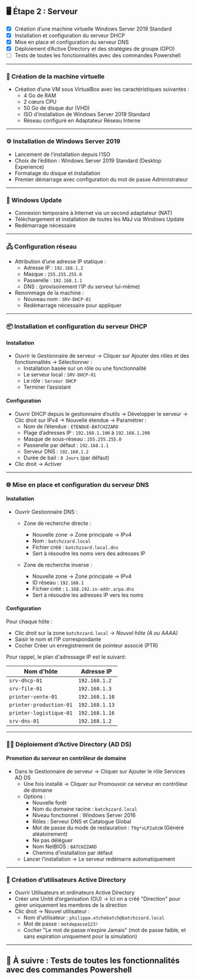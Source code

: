 ## 🖥️ Étape 2 : Serveur
- [x] Création d’une machine virtuelle Windows Server 2019 Standard
- [x] Installation et configuration du serveur DHCP
- [x] Mise en place et configuration du serveur DNS
- [x] Déploiement d’Active Directory et des stratégies de groupe (GPO)
- [ ] Tests de toutes les fonctionnalités avec des commandes Powershell

---

### 🧱 Création de la machine virtuelle

- Création d’une VM sous VirtualBox avec les caractéristiques suivantes :
  - 4 Go de RAM
  - 2 cœurs CPU
  - 50 Go de disque dur (VHD)
  - ISO d’installation de Windows Server 2019 Standard
  - Réseau configuré en Adaptateur Réseau Interne

---

### ⚙️ Installation de Windows Server 2019

- Lancement de l’installation depuis l’ISO
- Choix de l’édition : Windows Server 2019 Standard (Desktop Experience)
- Formatage du disque et installation
- Premier démarrage avec configuration du mot de passe Administrateur

---

### 🔄 Windows Update

- Connexion temporaire à Internet via un second adaptateur (NAT)
- Téléchargement et installation de toutes les MàJ via Windows Update
- Redémarrage nécessaire

---

### 🖧 Configuration réseau

- Attribution d’une adresse IP statique :
  - Adresse IP : `192.168.1.2`
  - Masque : `255.255.255.0`
  - Passerelle : `192.168.1.1`
  - DNS : (provisoirement l’IP du serveur lui-même)
- Renommage de la machine :
  - Nouveau nom : `SRV-DHCP-01`  
  - Redémarrage nécessaire pour appliquer

---

### 📦 Installation et configuration du serveur DHCP

#### Installation

- Ouvrir le Gestionnaire de serveur → Cliquer sur Ajouter des rôles et des fonctionnalités → Sélectionner :
  - Installation basée sur un rôle ou une fonctionnalité
  - Le serveur local : `SRV-DHCP-01`
  - Le rôle : `Serveur DHCP`
  - Terminer l’assistant

#### Configuration

- Ouvrir DHCP depuis le gestionnaire d’outils → Développer le serveur → Clic droit sur IPv4 → Nouvelle étendue → Paramétrer :
  - Nom de l’étendue : `ETENDUE-BATCHZZARD`
  - Plage d’adresses IP : `192.168.1.100` à `192.168.1.200`
  - Masque de sous-réseau : `255.255.255.0`
  - Passerelle par défaut : `192.168.1.1`
  - Serveur DNS : `192.168.1.2`
  - Durée de bail : `8 Jours` (par défaut)
- Clic droit → Activer

---

### 🌐 Mise en place et configuration du serveur DNS

#### Installation

- Ouvrir Gestionnaire DNS :
  - Zone de recherche directe :
    - Nouvelle zone → Zone principale → IPv4 
    - Nom : `batchzzard.local`  
    - Fichier créé : `batchzzard.local.dns`  
    - Sert à résoudre les noms vers des adresses IP

  - Zone de recherche inverse :
    - Nouvelle zone → Zone principale → IPv4  
    - ID réseau : `192.168.1`  
    - Fichier créé : `1.168.192.in-addr.arpa.dns`  
    - Sert à résoudre les adresses IP vers les noms

#### Configuration

Pour chaque hôte :
- Clic droit sur la zone `batchzzard.local` → *Nouvel hôte (A ou AAAA)*  
- Saisir le nom et l’IP correspondante  
- Cocher Créer un enregistrement de pointeur associé (PTR)

Pour rappel, le plan d'adressage IP est le suivant:

| Nom d'hôte              | Adresse IP               |
|-------------------------|--------------------------|
| `srv-dhcp-01`           | `192.168.1.2`            |
| `srv-file-01`           | `192.168.1.3`            |
| `printer-vente-01`      | `192.168.1.10`           |
| `printer-production-01` | `192.168.1.13`           |
| `printer-logistique-01` | `192.168.1.16`           |
| `srv-dns-01`            | `192.168.1.2`            |

---

### 🧑‍💼 Déploiement d’Active Directory (AD DS)

#### Promotion du serveur en contrôleur de domaine

- Dans le Gestionnaire de serveur → Cliquer sur Ajouter le rôle Services AD DS
  - Une fois installé → Cliquer sur Promouvoir ce serveur en contrôleur de domaine
  - Options :
    - Nouvelle forêt
    - Nom du domaine racine : `batchzzard.local`
    - Niveau fonctionnel : Windows Server 2016
    - Rôles : Serveur DNS et Catalogue Global
    - Mot de passe du mode de restauration : `T9g*vLP2aXzW` (Généré aléatoirement)
    - Ne pas déléguer
    - Nom NetBIOS : `BATCHZZARD`
    - Chemins d'installation par défaut
  - Lancer l’installation → Le serveur redémarre automatiquement

---

### 👥 Création d’utilisateurs Active Directory

- Ouvrir Utilisateurs et ordinateurs Active Directory
- Créer une Unité d’organisation (OU) → Ici on a créé "Direction" pour gérer uniquement les membres de la direction
- Clic droit → Nouvel utilisateur :
  - Nom d'utilisateur : `philippe.etchebatch@batchzzard.local`
  - Mot de passe : `motdepasse123!`
  - Cocher "Le mot de passe n’expire Jamais" (mot de passe faible, et sans expiration uniquement pour la simulation)

---

## 📌 À suivre : Tests de toutes les fonctionnalités avec des commandes Powershell
